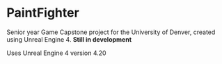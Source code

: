 # PaintFighter

Senior year Game Capstone project for the University of Denver, created using Unreal Engine 4. **Still in development**  

Uses Unreal Engine 4 version 4.20

